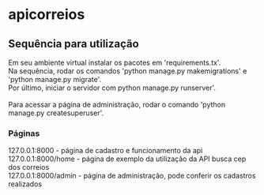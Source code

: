 # apicorreios

## Sequência para utilização

Em seu ambiente virtual instalar os pacotes em 'requirements.tx'.</br>
Na sequência, rodar os comandos 'python manage.py makemigrations' e 'python manage.py migrate'.</br>
Por último, iniciar o servidor com python manage.py runserver'.</br>
</br>
Para acessar a página de administração, rodar o comando 'python manage.py createsuperuser'.</br>


### Páginas

127.0.0.1:8000 - página de cadastro e funcionamento da api</br>
127.0.0.1:8000/home - página de exemplo da utilização da API busca cep dos correios</br>
127.0.0.1:8000/admin - página de administração, pode conferir os cadastros realizados</br>

